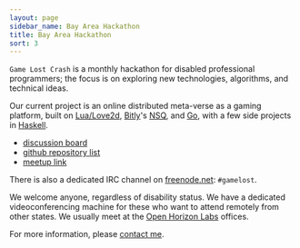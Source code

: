 ```yaml
---
layout: page
sidebar_name: Bay Area Hackathon
title: Bay Area Hackathon
sort: 3
---
```


`Game Lost Crash` is a monthly hackathon for disabled professional programmers; the focus is on exploring new technologies, algorithms, and technical ideas.

Our current project is an online distributed meta-verse as a gaming platform, built on [Lua/Love2d](https://love2d.org/), [Bitly](https://github.com/bitly)'s [NSQ](http://nsq.io/), and [Go](https://golang.org/), with a few side projects in [Haskell](https://www.haskell.org/haskellwiki/Haskell).

- [discussion board](http://lethalcode.net)
- [github repository list](https://github.com/gamelost)
- [meetup link](http://www.meetup.com/Berkeley-Bay-Area-Deaf-Programming-and-Gaming-Meetup/?oc=evam)

There is also a dedicated IRC channel on [freenode.net](https://freenode.net/irc_servers.shtml): `#gamelost`.

We welcome anyone, regardless of disability status. We have a dedicated videoconferencing machine for these who want to attend remotely from other states. We usually meet at the <a target="_blank" href="http://www.openhorizonlabs.com">Open Horizon Labs</a> offices.

For more information, please [contact me](mailto:jtranovich@gmail.com).
